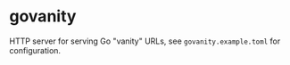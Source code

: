# govanity

HTTP server for serving Go "vanity" URLs, see `govanity.example.toml` for
configuration.
